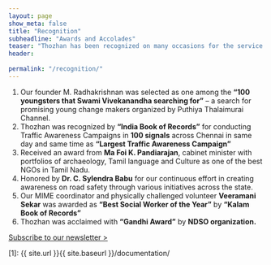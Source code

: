 ```yaml
---
layout: page
show_meta: false
title: "Recognition"
subheadline: "Awards and Accolades"
teaser: "Thozhan has been recognized on many occasions for the service rendered to the society. Few of them are:"
header: 
   
permalink: "/recognition/"
---
```

1. Our founder M. Radhakrishnan was selected as one among the <b>“100 youngsters that Swami Vivekanandha searching for”</b> – a search for promising young change makers organized by Puthiya Thalaimurai Channel.<br>
1. Thozhan was recognized by <b>“India Book of Records”</b> for conducting Traffic Awareness Campaigns in <b>100 signals</b> across Chennai in same day and same time as <b>“Largest Traffic Awareness Campaign”</b>
1. Received an award from <b>Ma Foi K. Pandiarajan</b>, cabinet minister with portfolios of archaeology, Tamil language and Culture as one of the best NGOs in Tamil Nadu.
1. Honored by <b>Dr. C. Sylendra Babu</b> for our continuous effort in creating awareness on road safety through various initiatives across the state.
1. Our MIME coordinator and physically challenged volunteer <b>Veeramani Sekar</b> was awarded as <b>“Best Social Worker of the Year”</b> by <b>“Kalam Book of Records”</b>
1. Thozhan was acclaimed with <b>“Gandhi Award”</b> by <b>NDSO organization.</b>

<a class="radius button small" href="https://forms.gle/9n5TKAfcby4JceYN9">Subscribe to our newsletter > </a>


 [1]: {{ site.url }}{{ site.baseurl }}/documentation/
